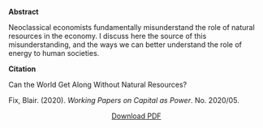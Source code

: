 <b>Abstract</b>

Neoclassical economists fundamentally misunderstand the role of natural resources in the economy. I discuss here the source of this misunderstanding, and the ways we can better understand the role of energy to human societies. 

<b>Citation</b>

Can the World Get Along Without Natural Resources?

Fix, Blair. (2020). <i>Working Papers on Capital as Power</i>. No. 2020/05. 


<div style="text-align:center">
<a href="https://capitalaspower.com/wp-content/uploads/2020/07/Fix_natural_resources.pdf">Download PDF</a>
</div>


